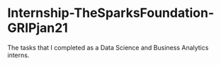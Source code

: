 # Internship-TheSparksFoundation-GRIPjan21
The tasks that I completed as a Data Science and Business Analytics interns.

